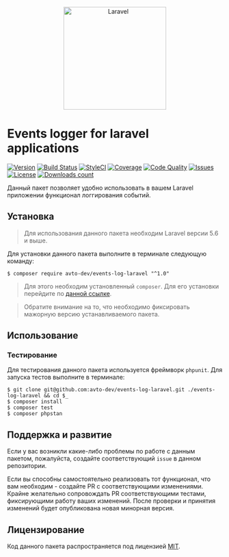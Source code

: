 <p align="center">
  <img src="https://laravel.com/assets/img/components/logo-laravel.svg" alt="Laravel" width="240" />
</p>

# Events logger for laravel applications

[![Version][badge_version]][link_packagist]
[![Build Status][badge_build_status]][link_build_status]
[![StyleCI][badge_styleci]][link_styleci]
[![Coverage][badge_coverage]][link_coverage]
[![Code Quality][badge_quality]][link_coverage]
[![Issues][badge_issues]][link_issues]
[![License][badge_license]][link_license]
[![Downloads count][badge_downloads_count]][link_packagist]

Данный пакет позволяет удобно использовать в вашем Laravel приложении функционал логгирования событий. 

## Установка

> Для использования данного пакета необходим Laravel версии 5.6 и выше.

Для установки данного пакета выполните в терминале следующую команду:

```shell
$ composer require avto-dev/events-log-laravel "^1.0"
```

> Для этого необходим установленный `composer`. Для его установки перейдите по [данной ссылке][getcomposer].

> Обратите внимание на то, что необходимо фиксировать мажорную версию устанавливаемого пакета.

## Использование



### Тестирование

Для тестирования данного пакета используется фреймворк `phpunit`. Для запуска тестов выполните в терминале:

```shell
$ git clone git@github.com:avto-dev/events-log-laravel.git ./events-log-laravel && cd $_
$ composer install
$ composer test
$ composer phpstan
```

## Поддержка и развитие

Если у вас возникли какие-либо проблемы по работе с данным пакетом, пожалуйста, создайте соответствующий `issue` в данном репозитории.

Если вы способны самостоятельно реализовать тот функционал, что вам необходим - создайте PR с соответствующими изменениями. Крайне желательно сопровождать PR соответствующими тестами, фиксирующими работу ваших изменений. После проверки и принятия изменений будет опубликована новая минорная версия.

## Лицензирование

Код данного пакета распространяется под лицензией [MIT][link_license].

[badge_version]:https://img.shields.io/packagist/v/avto-dev/events-log-laravel.svg?style=flat&maxAge=30
[badge_downloads_count]:https://img.shields.io/packagist/dt/avto-dev/events-log-laravel.svg?style=flat&maxAge=30
[badge_license]:https://img.shields.io/packagist/l/avto-dev/events-log-laravel.svg?style=flat&maxAge=30
[badge_build_status]:https://scrutinizer-ci.com/g/avto-dev/events-log-laravel/badges/build.png?b=master
[badge_styleci]:https://styleci.io/repos/134873016/shield
[badge_coverage]:https://scrutinizer-ci.com/g/avto-dev/events-log-laravel/badges/coverage.png?b=master
[badge_quality]:https://scrutinizer-ci.com/g/avto-dev/events-log-laravel/badges/quality-score.png?b=master
[badge_issues]:https://img.shields.io/github/issues/avto-dev/events-log-laravel.svg?style=flat&maxAge=30
[link_packagist]:https://packagist.org/packages/avto-dev/events-log-laravel
[link_styleci]:https://styleci.io/repos/134873016/
[link_license]:https://github.com/avto-dev/events-log-laravel/blob/master/LICENSE
[link_build_status]:https://scrutinizer-ci.com/g/avto-dev/events-log-laravel/build-status/master
[link_coverage]:https://scrutinizer-ci.com/g/avto-dev/events-log-laravel/?branch=master
[link_issues]:https://github.com/avto-dev/events-log-laravel/issues
[getcomposer]:https://getcomposer.org/download/
